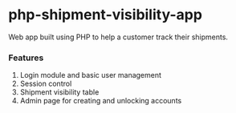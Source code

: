 # php-shipment-visibility-app
Web app built using PHP to help a customer track their shipments. 


### Features
1. Login module and basic user management
2. Session control
3. Shipment visibility table
4. Admin page for creating and unlocking accounts
